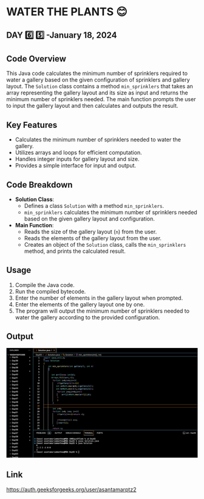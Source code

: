 # WATER THE PLANTS :blush:
## DAY :six: :five: -January 18, 2024

## Code Overview

This Java code calculates the minimum number of sprinklers required to water a gallery based on the given configuration of sprinklers and gallery layout. The `Solution` class contains a method `min_sprinklers` that takes an array representing the gallery layout and its size as input and returns the minimum number of sprinklers needed. The main function prompts the user to input the gallery layout and then calculates and outputs the result.

## Key Features

- Calculates the minimum number of sprinklers needed to water the gallery.
- Utilizes arrays and loops for efficient computation.
- Handles integer inputs for gallery layout and size.
- Provides a simple interface for input and output.

## Code Breakdown

- **Solution Class**: 
  - Defines a class `Solution` with a method `min_sprinklers`.
  - `min_sprinklers` calculates the minimum number of sprinklers needed based on the given gallery layout and configuration.
- **Main Function**:
  - Reads the size of the gallery layout (`n`) from the user.
  - Reads the elements of the gallery layout from the user.
  - Creates an object of the `Solution` class, calls the `min_sprinklers` method, and prints the calculated result.

## Usage

1. Compile the Java code.
2. Run the compiled bytecode.
3. Enter the number of elements in the gallery layout when prompted.
4. Enter the elements of the gallery layout one by one.
5. The program will output the minimum number of sprinklers needed to water the gallery according to the provided configuration.

## Output

![Reference Image](s65.png)

## Link
<https://auth.geeksforgeeks.org/user/asantamarptz2>
